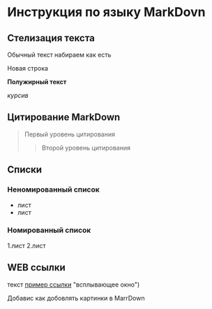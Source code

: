 # Инструкция по  языку MarkDovn

## Стелизация текста

Обычный текст набираем как есть

Новая строка

**Полужирный текст**

*курсив*

## Цитирование MarkDown

>Первый уровень цитирования
>>Второй уровень цитирования

## Списки
### Неномированный список
* лист
* лист
### Номированный список
1.лист
2.лист

## WEB ссылки
текст [пример ссылки](http.example.com) "всплывающее окно")

Добавис как добовлять картинки в MarrDown


